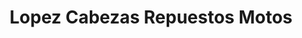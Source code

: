 ---
title: "Lopez Cabezas Repuestos Motos"
url: /godoy-cruz/lopez-cabezas-repuestos-motos/
shop: Motorrad
---